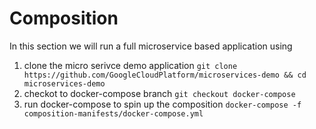 # Composition
In this section we will run a full microservice based application using 

1. clone the micro serivce demo application
    `git clone https://github.com/GoogleCloudPlatform/microservices-demo && cd microservices-demo`
2. checkot to docker-compose branch
    `git checkout docker-compose`
3. run docker-compose to spin up the composition
    `docker-compose -f composition-manifests/docker-compose.yml`